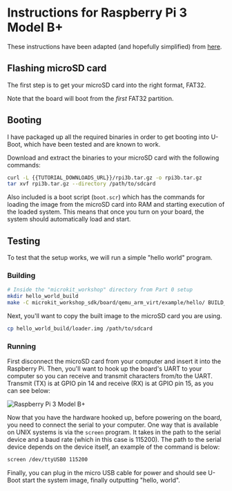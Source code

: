 # Instructions for Raspberry Pi 3 Model B+

These instructions have been adapted (and hopefully simplified) from <a href="https://docs.sel4.systems/Hardware/Rpi3.html" target="_blank">here</a>.

## Flashing microSD card

The first step is to get your microSD card into the right format, FAT32.

Note that the board will boot from the *first* FAT32 partition.

## Booting

I have packaged up all the required binaries in order to get booting into U-Boot, which have been tested and are known to work.

Download and extract the binaries to your microSD card with the following commands:
```sh
curl -L {{TUTORIAL_DOWNLOADS_URL}}/rpi3b.tar.gz -o rpi3b.tar.gz
tar xvf rpi3b.tar.gz --directory /path/to/sdcard
```

Also included is a boot script (`boot.scr`) which has the commands for loading the image from the microSD card into RAM and starting execution of the loaded system. This means that once you turn on your board, the system should automatically load and start.

## Testing

To test that the setup works, we will run a simple "hello world" program.

### Building

```sh
# Inside the "microkit_workshop" directory from Part 0 setup
mkdir hello_world_build
make -C microkit_workshop_sdk/board/qemu_arm_virt/example/hello/ BUILD_DIR=$(pwd)/hello_world_build SEL4CP_SDK=$(pwd)/microkit_workshop_sdk SEL4CP_BOARD=rpi3b SEL4CP_CONFIG=debug
```

Next, you'll want to copy the built image to the microSD card you are using.
```sh
cp hello_world_build/loader.img /path/to/sdcard
```

### Running

First disconnect the microSD card from your computer and insert it into the Raspberry Pi. Then, you'll want to hook up the board's UART to your computer so you can receive and transmit characters from/to the UART. Transmit (TX) is at GPIO pin 14 and receive (RX) is at GPIO pin 15, as you can see below:

![Raspberry Pi 3 Model B+](assets/rpi3_gpio.png)

Now that you have the hardware hooked up, before powering on the board, you need to connect the serial to your computer. One way that is available on UNIX systems is via the `screen` program. It takes in the path to the serial device and a baud rate (which in this case is 115200). The path to the serial device depends on the device itself, an example of the command is below:

```sh
screen /dev/ttyUSB0 115200
```

Finally, you can plug in the micro USB cable for power and should see U-Boot start the system image, finally outputting "hello, world".

<!-- ## Creating a boot script

For convenience, you may want to have a U-Boot boot script to avoid having to manually load and boot the image on every change. In a file called `boot.txt`:
```
fatload mmc 0 0x10000000 loader.img
go 0x10000000
```

Then, to create the script, run the following command:
```sh
mkimage -A arm -O linux -T script -C none -n boot.scr -d boot.txt boot.scr
```

`mkimage` is apart of the Docker container already. If you aren't using Docker, you will need to install it on your machine. Using `apt` this would be done with `sudo apt-get install u-boot-tools`.

Finally, copy the generated `boot.scr` to the microSD card. -->

<!-- ## Troubleshooting

If the instructions are not working for you, and for some reason you cannot get U-Boot to run or the seL4CP hello world, I would suggest to first try get Linux booting and running to check that you have the serial working. The easiest way of doing this is probably to download the [Raspberry Pi Image](https://github.com/raspberrypi/rpi-imager). When you start it, select "Operating System" then Raspberry Pi OS (other)" then "Raspberry Pi OS (64-bit)". After flashing your microSD card, edit `config.txt` and add the line `enable_uart=1`. Hopefully, booting your Pi with the microSD should now automatically boot into Linux. TODO, if it does work/if it doesn't work.n
 -->